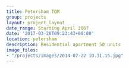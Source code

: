 ```yaml
---
title: Petersham TQM
group: projects
layout: project_layout
date_range: Starting April 2007
date: '2017-03-26T09:23:42+00:00'
location: petersham
description: Residential apartment 50 units
image_files:
- "/projects/images/2014-07-22 10.31.15.jpg"
---
```

